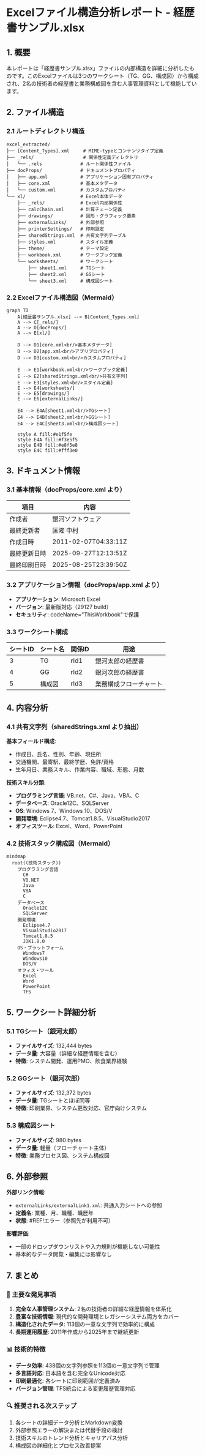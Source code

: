 # Excelファイル構造分析レポート - 経歴書サンプル.xlsx

## 1. 概要

本レポートは「経歴書サンプル.xlsx」ファイルの内部構造を詳細に分析したものです。このExcelファイルは3つのワークシート（TG、GG、構成図）から構成され、2名の技術者の経歴書と業務構成図を含む人事管理資料として機能しています。

## 2. ファイル構造

### 2.1 ルートディレクトリ構造

```
excel_extracted/
├── [Content_Types].xml     # MIME-typeとコンテンツタイプ定義
├── _rels/                  # 関係性定義ディレクトリ
│   └── .rels              # ルート関係性ファイル
├── docProps/              # ドキュメントプロパティ
│   ├── app.xml            # アプリケーション固有プロパティ
│   ├── core.xml           # 基本メタデータ
│   └── custom.xml         # カスタムプロパティ
└── xl/                    # Excel本体データ
    ├── _rels/             # Excel内部関係性
    ├── calcChain.xml      # 計算チェーン定義
    ├── drawings/          # 図形・グラフィック要素
    ├── externalLinks/     # 外部参照
    ├── printerSettings/   # 印刷設定
    ├── sharedStrings.xml  # 共有文字列テーブル
    ├── styles.xml         # スタイル定義
    ├── theme/             # テーマ設定
    ├── workbook.xml       # ワークブック定義
    └── worksheets/        # ワークシート
        ├── sheet1.xml     # TGシート
        ├── sheet2.xml     # GGシート
        └── sheet3.xml     # 構成図シート
```

### 2.2 Excelファイル構造図（Mermaid）

```mermaid
graph TD
    A[経歴書サンプル.xlsx] --> B[Content_Types.xml]
    A --> C[_rels/]
    A --> D[docProps/]
    A --> E[xl/]

    D --> D1[core.xml<br/>基本メタデータ]
    D --> D2[app.xml<br/>アプリプロパティ]
    D --> D3[custom.xml<br/>カスタムプロパティ]

    E --> E1[workbook.xml<br/>ワークブック定義]
    E --> E2[sharedStrings.xml<br/>共有文字列]
    E --> E3[styles.xml<br/>スタイル定義]
    E --> E4[worksheets/]
    E --> E5[drawings/]
    E --> E6[externalLinks/]

    E4 --> E4A[sheet1.xml<br/>TGシート]
    E4 --> E4B[sheet2.xml<br/>GGシート]
    E4 --> E4C[sheet3.xml<br/>構成図シート]

    style A fill:#e1f5fe
    style E4A fill:#f3e5f5
    style E4B fill:#e8f5e8
    style E4C fill:#fff3e0
```

## 3. ドキュメント情報

### 3.1 基本情報（docProps/core.xml より）

| 項目 | 内容 |
|------|------|
| 作成者 | 銀河ソフトウェア |
| 最終更新者 | 匡隆 中村 |
| 作成日時 | 2011-02-07T04:33:11Z |
| 最終更新日時 | 2025-09-27T12:13:51Z |
| 最終印刷日時 | 2025-08-25T23:39:50Z |

### 3.2 アプリケーション情報（docProps/app.xml より）

- **アプリケーション**: Microsoft Excel
- **バージョン**: 最新版対応（29127 build）
- **セキュリティ**: codeName="ThisWorkbook"で保護

### 3.3 ワークシート構成

| シートID | シート名 | 関係ID | 用途 |
|----------|----------|--------|------|
| 3 | TG | rId1 | 銀河太郎の経歴書 |
| 4 | GG | rId2 | 銀河次郎の経歴書 |
| 5 | 構成図 | rId3 | 業務構成フローチャート |

## 4. 内容分析

### 4.1 共有文字列（sharedStrings.xml より抽出）

**基本フィールド構成**:
- 作成日、氏名、性別、年齢、現住所
- 交通機関、最寄駅、最終学歴、免許/資格
- 生年月日、業務スキル、作業内容、職域、形態、月数

**技術スキル分類**:
- **プログラミング言語**: VB.net、C#、Java、VBA、C
- **データベース**: Oracle12C、SQLServer
- **OS**: Windows 7、Windows 10、DOS/V
- **開発環境**: Eclipse4.7、Tomcat1.8.5、VisualStudio2017
- **オフィスツール**: Excel、Word、PowerPoint

### 4.2 技術スタック構成図（Mermaid）

```mermaid
mindmap
  root((技術スタック))
    プログラミング言語
      C#
      VB.NET
      Java
      VBA
      C
    データベース
      Oracle12C
      SQLServer
    開発環境
      Eclipse4.7
      VisualStudio2017
      Tomcat1.8.5
      JDK1.8.0
    OS・プラットフォーム
      Windows7
      Windows10
      DOS/V
    オフィス・ツール
      Excel
      Word
      PowerPoint
      TFS
```

## 5. ワークシート詳細分析

### 5.1 TGシート（銀河太郎）
- **ファイルサイズ**: 132,444 bytes
- **データ量**: 大容量（詳細な経歴情報を含む）
- **特徴**: システム開発、運用PMO、飲食業界経験

### 5.2 GGシート（銀河次郎）
- **ファイルサイズ**: 132,372 bytes
- **データ量**: TGシートとほぼ同等
- **特徴**: 印刷業界、システム更改対応、官庁向けシステム

### 5.3 構成図シート
- **ファイルサイズ**: 980 bytes
- **データ量**: 軽量（フローチャート主体）
- **特徴**: 業務プロセス図、システム構成図

## 6. 外部参照

**外部リンク情報**:
- `externalLinks/externalLink1.xml`: 共通入力シートへの参照
- **定義名**: 業種、月、職種、職歴年
- **状態**: #REF!エラー（参照先が利用不可）

**影響評価**:
- 一部のドロップダウンリストや入力規則が機能しない可能性
- 基本的なデータ閲覧・編集には影響なし

## 7. まとめ

### 🎯 主要な発見事項

1. **完全な人事管理システム**: 2名の技術者の詳細な経歴情報を体系化
2. **豊富な技術情報**: 現代的な開発環境とレガシーシステム両方をカバー
3. **構造化されたデータ**: 113個の一意な文字列で効率的に構成
4. **長期運用履歴**: 2011年作成から2025年まで継続更新

### 📊 技術的特徴

- **データ効率**: 438個の文字列参照を113個の一意文字列で管理
- **多言語対応**: 日本語を含む完全なUnicode対応
- **印刷最適化**: 各シートに印刷範囲が定義済み
- **バージョン管理**: TFS統合による変更履歴管理対応

### 🔍 推奨される次ステップ

1. 各シートの詳細データ分析とMarkdown変換
2. 外部参照エラーの解決または代替手段の検討
3. 技術スキルのトレンド分析とキャリアパス分析
4. 構成図の詳細化とプロセス改善提案